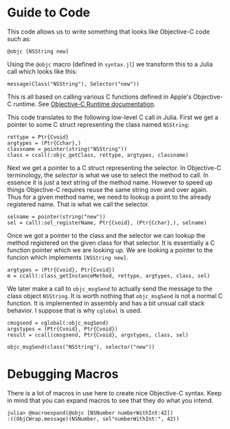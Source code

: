 # Guide to Code

This code allows us to write something that looks like Objective-C code such as:

    @objc [NSString new]

Using the `@objc` macro (defined in `syntax.jl`) we transform this to a Julia call which looks like this:

    message(Class("NSString"), Selector("new"))

This is all based on calling various C functions defined in Apple's Objective-C runtime. See [Objective-C Runtime documentation](https://developer.apple.com/documentation/objectivec/objective-c_runtime?language=objc).

This code translates to the following low-level C call in Julia. First we get a pointer to some C struct representing the class named `NSString`:

    rettype = Ptr{Cvoid}
    argtypes = (Ptr{Cchar},)
    classname = pointer(string("NSString"))
    class = ccall(:objc_getClass, rettype, argtypes, classname)

Next we get a pointer to a C struct representing the selector. In Objective-C terminology, the _selector_ is what we use to select the method to call. In essence it is just a text string of the method name. However to speed up things Objective-C requires reuse the same string over and over again. Thus for a given method name, we need to lookup a point to the already registered name. That is what we call the selector.

    selname = pointer(string("new"))
    sel = call(:sel_registerName, Ptr{Cvoid}, (Ptr{Cchar},), selname)

Once we got a pointer to the class and the selector we can lookup the method registered on the given class for that selector. It is essentially a C function pointer which we are looking up. We are looking a pointer to the funcion which implements `[NSString new]`.

    argtypes = (Ptr{Cvoid}, Ptr{Cvoid})
    m = ccall(:class_getInstanceMethod, rettype, argtypes, class, sel)

We later make a call to `objc_msgSend` to actually send the message to the class object `NSString`. It is worth nothing that `objc_msgSend` is not a normal C function. It is implemented in assembly and has a bit unsual call stack behavior. I suppose that is why `cglobal` is used.

    cmsgsend = cglobal(:objc_msgSend)
    argstypes = (Ptr{Cvoid}, Ptr{Cvoid})
    result = ccall(cmsgsend, Ptr{Cvoid}, argstypes, class, sel)

    objc_msgSend(class("NSString"), selector("new"))

# Debugging Macros
There is a lot of macros in use here to create nice Objective-C syntax. Keep in mind that you can expand macros to see that they do what you intend.


    julia> @macroexpand(@objc [NSNumber numberWithInt:42])
    :((ObjCWrap.message)(NSNumber, sel"numberWithInt:", 42))
